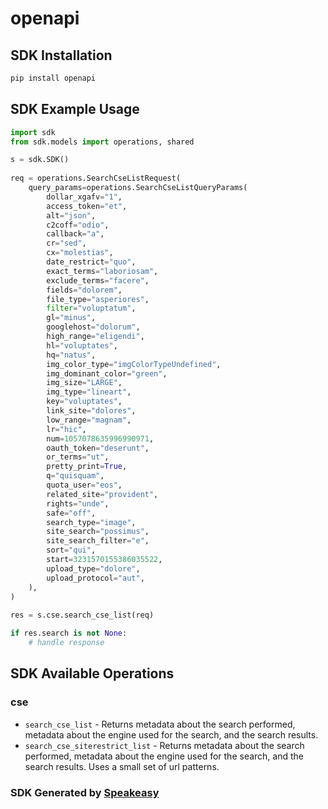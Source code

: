 # openapi

<!-- Start SDK Installation -->
## SDK Installation

```bash
pip install openapi
```
<!-- End SDK Installation -->

## SDK Example Usage
<!-- Start SDK Example Usage -->
```python
import sdk
from sdk.models import operations, shared

s = sdk.SDK()
    
req = operations.SearchCseListRequest(
    query_params=operations.SearchCseListQueryParams(
        dollar_xgafv="1",
        access_token="et",
        alt="json",
        c2coff="odio",
        callback="a",
        cr="sed",
        cx="molestias",
        date_restrict="quo",
        exact_terms="laboriosam",
        exclude_terms="facere",
        fields="dolorem",
        file_type="asperiores",
        filter="voluptatum",
        gl="minus",
        googlehost="dolorum",
        high_range="eligendi",
        hl="voluptates",
        hq="natus",
        img_color_type="imgColorTypeUndefined",
        img_dominant_color="green",
        img_size="LARGE",
        img_type="lineart",
        key="voluptates",
        link_site="dolores",
        low_range="magnam",
        lr="hic",
        num=1057078635996990971,
        oauth_token="deserunt",
        or_terms="ut",
        pretty_print=True,
        q="quisquam",
        quota_user="eos",
        related_site="provident",
        rights="unde",
        safe="off",
        search_type="image",
        site_search="possimus",
        site_search_filter="e",
        sort="qui",
        start=3231570155386035522,
        upload_type="dolore",
        upload_protocol="aut",
    ),
)
    
res = s.cse.search_cse_list(req)

if res.search is not None:
    # handle response
```
<!-- End SDK Example Usage -->

<!-- Start SDK Available Operations -->
## SDK Available Operations

### cse

* `search_cse_list` - Returns metadata about the search performed, metadata about the engine used for the search, and the search results.
* `search_cse_siterestrict_list` - Returns metadata about the search performed, metadata about the engine used for the search, and the search results. Uses a small set of url patterns.

<!-- End SDK Available Operations -->

### SDK Generated by [Speakeasy](https://docs.speakeasyapi.dev/docs/using-speakeasy/client-sdks)
